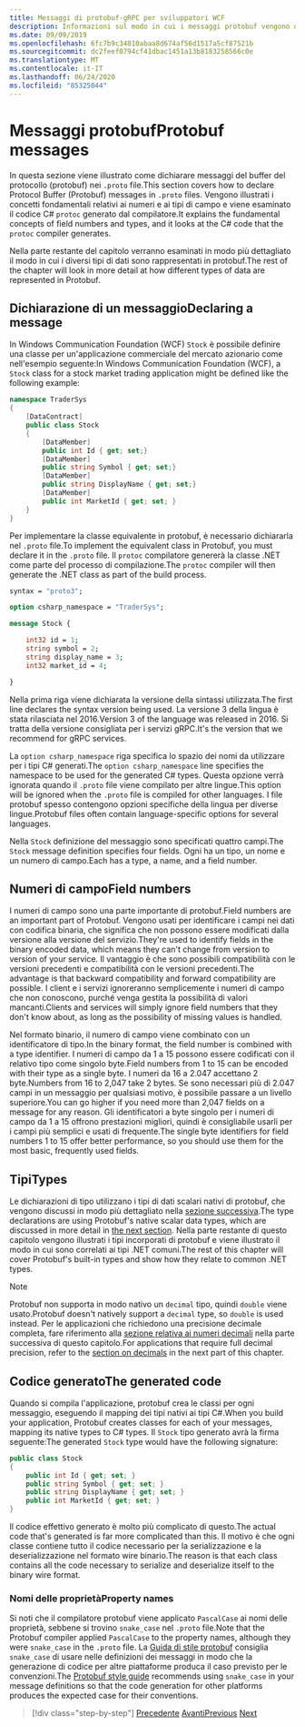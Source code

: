 ```yaml
---
title: Messaggi di protobuf-gRPC per sviluppatori WCF
description: Informazioni sul modo in cui i messaggi protobuf vengono definiti in IDL e generati in C#.
ms.date: 09/09/2019
ms.openlocfilehash: 6fc7b9c34810abaa8d674af56d1517a5cf87521b
ms.sourcegitcommit: dc2feef0794cf41dbac1451a13b8183258566c0e
ms.translationtype: MT
ms.contentlocale: it-IT
ms.lasthandoff: 06/24/2020
ms.locfileid: "85325044"
---
```

# <a name="protobuf-messages"></a><span data-ttu-id="adb8d-103">Messaggi protobuf</span><span class="sxs-lookup"><span data-stu-id="adb8d-103">Protobuf messages</span></span>

<span data-ttu-id="adb8d-104">In questa sezione viene illustrato come dichiarare messaggi del buffer del protocollo (protobuf) nei `.proto` file.</span><span class="sxs-lookup"><span data-stu-id="adb8d-104">This section covers how to declare Protocol Buffer (Protobuf) messages in `.proto` files.</span></span> <span data-ttu-id="adb8d-105">Vengono illustrati i concetti fondamentali relativi ai numeri e ai tipi di campo e viene esaminato il codice C# `protoc` generato dal compilatore.</span><span class="sxs-lookup"><span data-stu-id="adb8d-105">It explains the fundamental concepts of field numbers and types, and it looks at the C# code that the `protoc` compiler generates.</span></span>

<span data-ttu-id="adb8d-106">Nella parte restante del capitolo verranno esaminati in modo più dettagliato il modo in cui i diversi tipi di dati sono rappresentati in protobuf.</span><span class="sxs-lookup"><span data-stu-id="adb8d-106">The rest of the chapter will look in more detail at how different types of data are represented in Protobuf.</span></span>

## <a name="declaring-a-message"></a><span data-ttu-id="adb8d-107">Dichiarazione di un messaggio</span><span class="sxs-lookup"><span data-stu-id="adb8d-107">Declaring a message</span></span>

<span data-ttu-id="adb8d-108">In Windows Communication Foundation (WCF) `Stock` è possibile definire una classe per un'applicazione commerciale del mercato azionario come nell'esempio seguente:</span><span class="sxs-lookup"><span data-stu-id="adb8d-108">In Windows Communication Foundation (WCF), a `Stock` class for a stock market trading application might be defined like the following example:</span></span>

```csharp
namespace TraderSys
{
    [DataContract]
    public class Stock
    {
        [DataMember]
        public int Id { get; set;}
        [DataMember]
        public string Symbol { get; set;}
        [DataMember]
        public string DisplayName { get; set;}
        [DataMember]
        public int MarketId { get; set; }
    }
}
```

<span data-ttu-id="adb8d-109">Per implementare la classe equivalente in protobuf, è necessario dichiararla nel `.proto` file.</span><span class="sxs-lookup"><span data-stu-id="adb8d-109">To implement the equivalent class in Protobuf, you must declare it in the `.proto` file.</span></span> <span data-ttu-id="adb8d-110">Il `protoc` compilatore genererà la classe .NET come parte del processo di compilazione.</span><span class="sxs-lookup"><span data-stu-id="adb8d-110">The `protoc` compiler will then generate the .NET class as part of the build process.</span></span>

```protobuf
syntax = "proto3";

option csharp_namespace = "TraderSys";

message Stock {

    int32 id = 1;
    string symbol = 2;
    string display_name = 3;
    int32 market_id = 4;

}  
```

<span data-ttu-id="adb8d-111">Nella prima riga viene dichiarata la versione della sintassi utilizzata.</span><span class="sxs-lookup"><span data-stu-id="adb8d-111">The first line declares the syntax version being used.</span></span> <span data-ttu-id="adb8d-112">La versione 3 della lingua è stata rilasciata nel 2016.</span><span class="sxs-lookup"><span data-stu-id="adb8d-112">Version 3 of the language was released in 2016.</span></span> <span data-ttu-id="adb8d-113">Si tratta della versione consigliata per i servizi gRPC.</span><span class="sxs-lookup"><span data-stu-id="adb8d-113">It's the version that we recommend for gRPC services.</span></span>

<span data-ttu-id="adb8d-114">La `option csharp_namespace` riga specifica lo spazio dei nomi da utilizzare per i tipi C# generati.</span><span class="sxs-lookup"><span data-stu-id="adb8d-114">The `option csharp_namespace` line specifies the namespace to be used for the generated C# types.</span></span> <span data-ttu-id="adb8d-115">Questa opzione verrà ignorata quando il `.proto` file viene compilato per altre lingue.</span><span class="sxs-lookup"><span data-stu-id="adb8d-115">This option will be ignored when the `.proto` file is compiled for other languages.</span></span> <span data-ttu-id="adb8d-116">I file protobuf spesso contengono opzioni specifiche della lingua per diverse lingue.</span><span class="sxs-lookup"><span data-stu-id="adb8d-116">Protobuf files often contain language-specific options for several languages.</span></span>

<span data-ttu-id="adb8d-117">Nella `Stock` definizione del messaggio sono specificati quattro campi.</span><span class="sxs-lookup"><span data-stu-id="adb8d-117">The `Stock` message definition specifies four fields.</span></span> <span data-ttu-id="adb8d-118">Ogni ha un tipo, un nome e un numero di campo.</span><span class="sxs-lookup"><span data-stu-id="adb8d-118">Each has a type, a name, and a field number.</span></span>

## <a name="field-numbers"></a><span data-ttu-id="adb8d-119">Numeri di campo</span><span class="sxs-lookup"><span data-stu-id="adb8d-119">Field numbers</span></span>

<span data-ttu-id="adb8d-120">I numeri di campo sono una parte importante di protobuf.</span><span class="sxs-lookup"><span data-stu-id="adb8d-120">Field numbers are an important part of Protobuf.</span></span> <span data-ttu-id="adb8d-121">Vengono usati per identificare i campi nei dati con codifica binaria, che significa che non possono essere modificati dalla versione alla versione del servizio.</span><span class="sxs-lookup"><span data-stu-id="adb8d-121">They're used to identify fields in the binary encoded data, which means they can't change from version to version of your service.</span></span> <span data-ttu-id="adb8d-122">Il vantaggio è che sono possibili compatibilità con le versioni precedenti e compatibilità con le versioni precedenti.</span><span class="sxs-lookup"><span data-stu-id="adb8d-122">The advantage is that backward compatibility and forward compatibility are possible.</span></span> <span data-ttu-id="adb8d-123">I client e i servizi ignoreranno semplicemente i numeri di campo che non conoscono, purché venga gestita la possibilità di valori mancanti.</span><span class="sxs-lookup"><span data-stu-id="adb8d-123">Clients and services will simply ignore field numbers that they don't know about, as long as the possibility of missing values is handled.</span></span>

<span data-ttu-id="adb8d-124">Nel formato binario, il numero di campo viene combinato con un identificatore di tipo.</span><span class="sxs-lookup"><span data-stu-id="adb8d-124">In the binary format, the field number is combined with a type identifier.</span></span> <span data-ttu-id="adb8d-125">I numeri di campo da 1 a 15 possono essere codificati con il relativo tipo come singolo byte.</span><span class="sxs-lookup"><span data-stu-id="adb8d-125">Field numbers from 1 to 15 can be encoded with their type as a single byte.</span></span> <span data-ttu-id="adb8d-126">I numeri da 16 a 2.047 accettano 2 byte.</span><span class="sxs-lookup"><span data-stu-id="adb8d-126">Numbers from 16 to 2,047 take 2 bytes.</span></span> <span data-ttu-id="adb8d-127">Se sono necessari più di 2.047 campi in un messaggio per qualsiasi motivo, è possibile passare a un livello superiore.</span><span class="sxs-lookup"><span data-stu-id="adb8d-127">You can go higher if you need more than 2,047 fields on a message for any reason.</span></span> <span data-ttu-id="adb8d-128">Gli identificatori a byte singolo per i numeri di campo da 1 a 15 offrono prestazioni migliori, quindi è consigliabile usarli per i campi più semplici e usati di frequente.</span><span class="sxs-lookup"><span data-stu-id="adb8d-128">The single byte identifiers for field numbers 1 to 15 offer better performance, so you should use them for the most basic, frequently used fields.</span></span>

## <a name="types"></a><span data-ttu-id="adb8d-129">Tipi</span><span class="sxs-lookup"><span data-stu-id="adb8d-129">Types</span></span>

<span data-ttu-id="adb8d-130">Le dichiarazioni di tipo utilizzano i tipi di dati scalari nativi di protobuf, che vengono discussi in modo più dettagliato nella [sezione successiva](protobuf-data-types.md).</span><span class="sxs-lookup"><span data-stu-id="adb8d-130">The type declarations are using Protobuf's native scalar data types, which are discussed in more detail in [the next section](protobuf-data-types.md).</span></span> <span data-ttu-id="adb8d-131">Nella parte restante di questo capitolo vengono illustrati i tipi incorporati di protobuf e viene illustrato il modo in cui sono correlati ai tipi .NET comuni.</span><span class="sxs-lookup"><span data-stu-id="adb8d-131">The rest of this chapter will cover Protobuf's built-in types and show how they relate to common .NET types.</span></span>

> [!NOTE]
> <span data-ttu-id="adb8d-132">Protobuf non supporta in modo nativo un `decimal` tipo, quindi `double` viene usato.</span><span class="sxs-lookup"><span data-stu-id="adb8d-132">Protobuf doesn't natively support a `decimal` type, so `double` is used instead.</span></span> <span data-ttu-id="adb8d-133">Per le applicazioni che richiedono una precisione decimale completa, fare riferimento alla [sezione relativa ai numeri decimali](protobuf-data-types.md#decimals) nella parte successiva di questo capitolo.</span><span class="sxs-lookup"><span data-stu-id="adb8d-133">For applications that require full decimal precision, refer to the [section on decimals](protobuf-data-types.md#decimals) in the next part of this chapter.</span></span>

## <a name="the-generated-code"></a><span data-ttu-id="adb8d-134">Codice generato</span><span class="sxs-lookup"><span data-stu-id="adb8d-134">The generated code</span></span>

<span data-ttu-id="adb8d-135">Quando si compila l'applicazione, protobuf crea le classi per ogni messaggio, eseguendo il mapping dei tipi nativi ai tipi C#.</span><span class="sxs-lookup"><span data-stu-id="adb8d-135">When you build your application, Protobuf creates classes for each of your messages, mapping its native types to C# types.</span></span> <span data-ttu-id="adb8d-136">Il `Stock` tipo generato avrà la firma seguente:</span><span class="sxs-lookup"><span data-stu-id="adb8d-136">The generated `Stock` type would have the following signature:</span></span>

```csharp
public class Stock
{
    public int Id { get; set; }
    public string Symbol { get; set; }
    public string DisplayName { get; set; }
    public int MarketId { get; set; }
}
```

<span data-ttu-id="adb8d-137">Il codice effettivo generato è molto più complicato di questo.</span><span class="sxs-lookup"><span data-stu-id="adb8d-137">The actual code that's generated is far more complicated than this.</span></span> <span data-ttu-id="adb8d-138">Il motivo è che ogni classe contiene tutto il codice necessario per la serializzazione e la deserializzazione nel formato wire binario.</span><span class="sxs-lookup"><span data-stu-id="adb8d-138">The reason is that each class contains all the code necessary to serialize and deserialize itself to the binary wire format.</span></span>

### <a name="property-names"></a><span data-ttu-id="adb8d-139">Nomi delle proprietà</span><span class="sxs-lookup"><span data-stu-id="adb8d-139">Property names</span></span>

<span data-ttu-id="adb8d-140">Si noti che il compilatore protobuf viene applicato `PascalCase` ai nomi delle proprietà, sebbene si trovino `snake_case` nel `.proto` file.</span><span class="sxs-lookup"><span data-stu-id="adb8d-140">Note that the Protobuf compiler applied `PascalCase` to the property names, although they were `snake_case` in the `.proto` file.</span></span> <span data-ttu-id="adb8d-141">La [Guida di stile protobuf](https://developers.google.com/protocol-buffers/docs/style) consiglia `snake_case` di usare nelle definizioni dei messaggi in modo che la generazione di codice per altre piattaforme produca il caso previsto per le convenzioni.</span><span class="sxs-lookup"><span data-stu-id="adb8d-141">The [Protobuf style guide](https://developers.google.com/protocol-buffers/docs/style) recommends using `snake_case` in your message definitions so that the code generation for other platforms produces the expected case for their conventions.</span></span>

>[!div class="step-by-step"]
><span data-ttu-id="adb8d-142">[Precedente](protocol-buffers.md) 
> [Avanti](protobuf-data-types.md)</span><span class="sxs-lookup"><span data-stu-id="adb8d-142">[Previous](protocol-buffers.md)
[Next](protobuf-data-types.md)</span></span>
